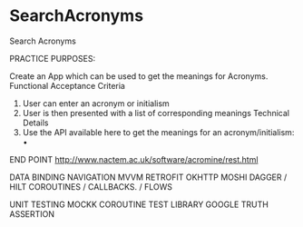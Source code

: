 # SearchAcronyms
Search Acronyms

PRACTICE PURPOSES:

Create an App which can be used to get the meanings for Acronyms.
Functional Acceptance Criteria
1. User can enter an acronym or initialism
2. User is then presented with a list of corresponding meanings
Technical Details
1. Use the API available here to get the meanings for an acronym/initialism: •

END POINT http://www.nactem.ac.uk/software/acromine/rest.html

DATA BINDING
NAVIGATION
MVVM
RETROFIT
OKHTTP
MOSHI
DAGGER / HILT
COROUTINES / CALLBACKS. / FLOWS

UNIT TESTING
MOCKK
COROUTINE TEST LIBRARY
GOOGLE TRUTH ASSERTION
